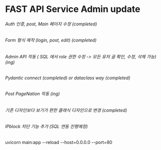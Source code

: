 # FAST API Service Admin update

<!-- ![docs](https://raw.githubusercontent.com/pozuhtuhv/0000_imgstorage/main/005_fastapi_form.png) -->

###### Auth 인증, post, Main 페이지 수정 (completed)
###### Form 형식 제작 (login, post, edit) (completed)
###### Admin API 작동 ( SQL 에서 role 권한 수정 -> 모든 유저 글 확인, 수정, 삭제 가능) (ing)
###### Pydantic connect (completed) or dataclass way (completed)
###### Post PageNation 작동 (ing)
###### 기존 디자인보다 보기가 편한 클래식 디자인으로 변경 (completed)
###### IPblock 차단 기능 추가 (SQL 연동 진행예정)

uvicorn main:app --reload --host=0.0.0.0 --port=80
